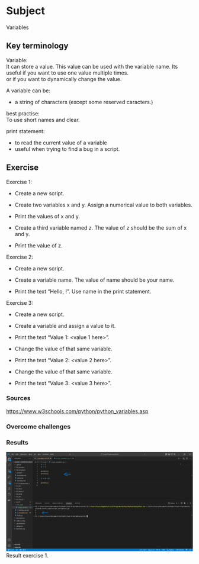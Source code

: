 # Subject
Variables

## Key terminology
Variable:  
It can store a value. This value can be used with the variable name. Its useful if you want to use one value multiple times.  
or if you want to dynamically change the value.  

A variable can be:  
- a string of characters (except some reserved caracters.)  

best practise:  
To use short names and clear.  

print statement:  
- to read the current value of a variable
- useful when trying to find a bug in a script.

## Exercise  

Exercise 1:  

- Create a new script.  

- Create two variables x and y. Assign a numerical value to both variables.  

- Print the values of x and y.  

- Create a third variable named z. The value of z should be the sum of x and y.  

- Print the value of z.  


Exercise 2:  

- Create a new script.  

- Create a variable name. The value of name should be your name.  

- Print the text “Hello, <your name here>!”. Use name in the print statement.  

Exercise 3:  

- Create a new script.  

- Create a variable and assign a value to it.  

- Print the text “Value 1: <value 1 here>”.  

- Change the value of that same variable.  

- Print the text “Value 2: <value 2 here>”.  

- Change the value of that same variable.  

- Print the text “Value 3: <value 3 here>”.


### Sources
https://www.w3schools.com/python/python_variables.asp  

### Overcome challenges


### Results  
![result exercise 1](https://github.com/Techgrounds-Cloud-9/cloud-9-karimtouzani24/blob/06ce60cbf52a9f00b33fd6a4edb9807638e00293/00_includes/PY/result_variables1.png)  
Result exercise 1.